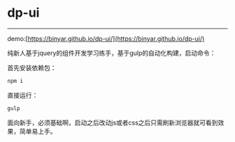 # dp-ui

---

demo:[https://binyar.github.io/dp-ui/](https://binyar.github.io/dp-ui/)

纯新人基于jquery的组件开发学习练手，基于gulp的自动化构建，启动命令：

首先安装依赖包：

``` bash
npm i
```

直接运行：

``` bash
gulp
```

面向新手，必须基础啊，启动之后改动js或者css之后只需刷新浏览器就可看到效果，简单易上手。